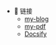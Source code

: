 <!-- _navbar.md -->

* :rocket: 链接
  * [my-blog](https://liu-paopao.github.io/)
  * [my-pdf](https://liuhanxu.gitee.io/pdf/)
  * [Docsify](https://docsify.js.org/#/)
